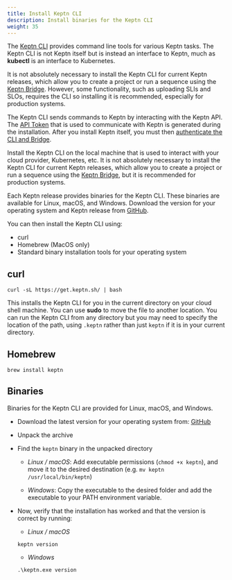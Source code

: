 ```yaml
---
title: Install Keptn CLI
description: Install binaries for the Keptn CLI
weight: 35
---
```


The [Keptn CLI](../../0.18.x/reference/cli/commands) provides command line tools
for various Keptn tasks.
The Keptn CLI is not Keptn itself
but is instead an interface to Keptn,
much as **kubectl** is an interface to Kubernetes.

It is not absolutely necessary to install the Keptn CLI for current Keptn releases,
which allow you to create a project or run a sequence using the [Keptn Bridge](../../0.18.x/bridge).
However, some functionality, such as uploading SLIs and SLOs, requires the CLI
so installing it is recommended, especially for production systems.

The Keptn CLI sends commands to Keptn by interacting with the Keptn API.
The [API Token](../../0.19.x/operate/api_token)
that is used to communicate with Keptn is generated during the installation.
After you install Keptn itself, you must then
[authenticate the CLI and Bridge](../authenticate-cli-bridge).

Install the Keptn CLI on the local machine
that is used to interact with your cloud provider, Kubernetes, etc.
It is not absolutely necessary to install the Keptn CLI for current Keptn releases,
which allow you to create a project or run a sequence using the [Keptn Bridge](../../0.19.x/bridge),
but it is recommended for production systems.

Each Keptn release provides binaries for the Keptn CLI.
These binaries are available for Linux, macOS, and Windows.
Download the version for your operating system and Keptn release from
[GitHub](https://github.com/keptn/keptn/releases/).

You can then install the Keptn CLI using:

* curl
* Homebrew (MacOS only)
* Standard binary installation tools for your operating system

## curl

```
curl -sL https://get.keptn.sh/ | bash
```

This installs the Keptn CLI for you in the current directory on your cloud shell machine.
You can use **sudo** to move the file to another location.
You can run the Keptn CLI from any directory
but you may need to specify the location of the path,
using `.keptn` rather than just `keptn` if it is in your current directory.

## Homebrew

```
brew install keptn
```

## Binaries

Binaries for the Keptn CLI are provided for Linux, macOS, and Windows.

- Download the latest version for your operating system from: [GitHub](https://github.com/keptn/keptn/releases)
- Unpack the archive
- Find the `keptn` binary in the unpacked directory

  - *Linux / macOS*: Add executable permissions (``chmod +x keptn``), and move it to the desired destination (e.g. `mv keptn /usr/local/bin/keptn`)

  - *Windows*: Copy the executable to the desired folder and add the executable to your PATH environment variable.

- Now, verify that the installation has worked and that the version is correct by running:
    - *Linux / macOS*

    ```console
    keptn version
    ```

    - *Windows*

    ```console
    .\keptn.exe version
    ```


